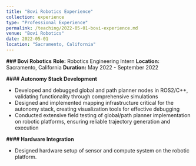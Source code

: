```yaml
---
title: "Bovi Robotics Experience"
collection: experience
type: "Professional Experience"
permalink: /teaching/2022-05-01-bovi-experience.md
venue: "Bovi Robotics"
date: 2022-05-01
location: "Sacramento, California"
---
```


**### Bovi Robotics**
**Role:** Robotics Engineering Intern
**Location:** Sacramento, California
**Duration:** May 2022 - September 2022

**#### Autonomy Stack Development**
- Developed and debugged global and path planner nodes in ROS2/C++, validating functionality through comprehensive simulations
- Designed and implemented mapping infrastructure critical for the autonomy stack, creating visualization tools for effective debugging
- Conducted extensive field testing of global/path planner implementation on robotic platforms, ensuring reliable trajectory generation and execution

**#### Hardware Integration**
- Designed hardware setup of sensor and compute system on the robotic platform.